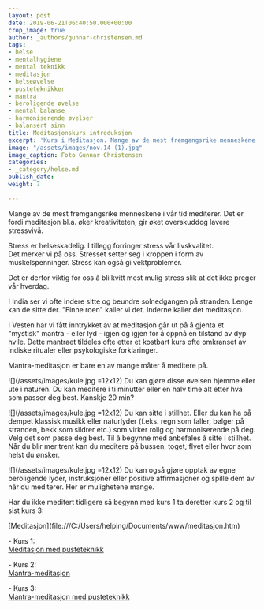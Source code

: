 ```yaml
---
layout: post
date: 2019-06-21T06:40:50.000+00:00
crop_image: true
author: _authors/gunnar-christensen.md
tags:
- helse
- mentalhygiene
- mental teknikk
- meditasjon
- helseøvelse
- pusteteknikker
- mantra
- beroligende øvelse
- mental balanse
- harmoniserende øvelser
- balansert sinn
title: Meditasjonskurs introduksjon
excerpt: 'Kurs i Meditasjon. Mange av de mest fremgangsrike menneskene i vår tid mediterer:'
image: "/assets/images/nov.14 (1).jpg"
image_caption: Foto Gunnar Christensen
categories:
- _category/helse.md
publish_date: 
weight: 7

---
```

Mange av de mest fremgangsrike menneskene i vår tid mediterer. Det er fordi meditasjon bl.a. øker kreativiteten, gir øket overskuddog lavere stressvivå.

Stress er helseskadelig. I tillegg forringer stress vår livskvalitet.  
Det merker vi på oss. Stresset setter seg i kroppen i form av muskelspenninger. Stress kan også gi vektproblemer.

Det er derfor viktig for oss å bli kvitt mest mulig stress slik at det ikke preger vår hverdag.

I India ser vi ofte indere sitte og beundre solnedgangen på stranden. Lenge kan de sitte der. "Finne roen" kaller vi det. Inderne kaller det meditasjon.

I Vesten har vi fått inntrykket av at meditasjon går ut på å gjenta et "mystisk" mantra - eller lyd - igjen og igjen for å oppnå en tilstand av dyp hvile. Dette mantraet tildeles ofte etter et kostbart kurs ofte omkranset av indiske ritualer eller psykologiske forklaringer.

Mantra-meditasjon er bare en av mange måter å meditere på.

![](/assets/images/kule.jpg =12x12) Du kan gjøre disse øvelsen hjemme eller ute i naturen. Du kan meditere i ti minutter eller en halv time alt etter hva som passer deg best. Kanskje 20 min?

![](/assets/images/kule.jpg =12x12) Du kan sitte i stillhet. Eller du kan ha på dempet klassisk musikk eller naturlyder (f.eks. regn som faller, bølger på stranden, bekk som sildrer etc.) som virker rolig og harmoniserende på deg. Velg det som passe deg best. Til å begynne med anbefales å sitte i stillhet. Når du blir mer trent kan du meditere på bussen, toget, flyet eller hvor som helst du ønsker.

![](/assets/images/kule.jpg =12x12) Du kan også gjøre opptak av egne beroligende lyder, instruksjoner eller positive affirmasjoner og spille dem av når du mediterer. Her er mulighetene mange.

Har du ikke meditert tidligere så begynn med kurs 1 ta deretter kurs 2 og til sist kurs 3:

\[Meditasjon\](file:///C:/Users/helping/Documents/www/meditasjon.htm)

\- Kurs 1:  
[Meditasjon med pusteteknikk]( "https://helping.no/meditasjonskurs-1-meditasjon-med-pusteteknikk")

\- Kurs 2:  
[Mantra-meditasjon]( "https://helping.no/meditasjonskurs-2-mantra-meditasjon")

\- Kurs 3:  
[Mantra-meditasjon med pusteteknikk](http://www.helping.no/mantrameditasjonpust.htm)